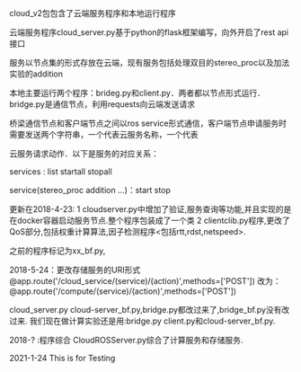 cloud_v2包包含了云端服务程序和本地运行程序

云端服务程序cloud_server.py基于python的flask框架编写，向外开启了rest api接口

服务以节点集的形式存放在云端，现有服务包括处理双目的stereo_proc以及加法实验的addition

本地主要运行两个程序：brideg.py和client.py．两者都以节点形式运行．bridge.py是通信节点，利用requests向云端发送请求

桥梁通信节点和客户端节点之间以ros service形式通信，客户端节点申请服务时需要发送两个字符串，一个代表云服务名称，一个代表

云服务请求动作．以下是服务的对应关系：

services : list startall stopall

service(stereo_proc addition ...)：start stop

更新在2018-4-23:
1 cloudserver.py中增加了验证,服务查询等功能,并且实现的是在docker容器启动服务节点.整个程序包装成了一个类
2 clientclib.py程序,更改了QoS部分,包括权重计算算法,因子检测程序<包括rtt,rdst,netspeed>.

之前的程序标记为xx_bf.py,

2018-5-24：更改存储服务的URI形式
@app.route('/cloud_service/(service)/(action)',methods=['POST'])
改为：
@app.route('/compute/(service)/(action)',methods=['POST'])

cloud_server.py cloud-server_bf.py,bridge.py都改过来了,bridge_bf.py没有改过来.
我们现在做计算实验还是用:bridge.py client.py和cloud-server_bf.py.

2018-? :程序综合
CloudROSServer.py综合了计算服务和存储服务.


2021-1-24  This is for Testing